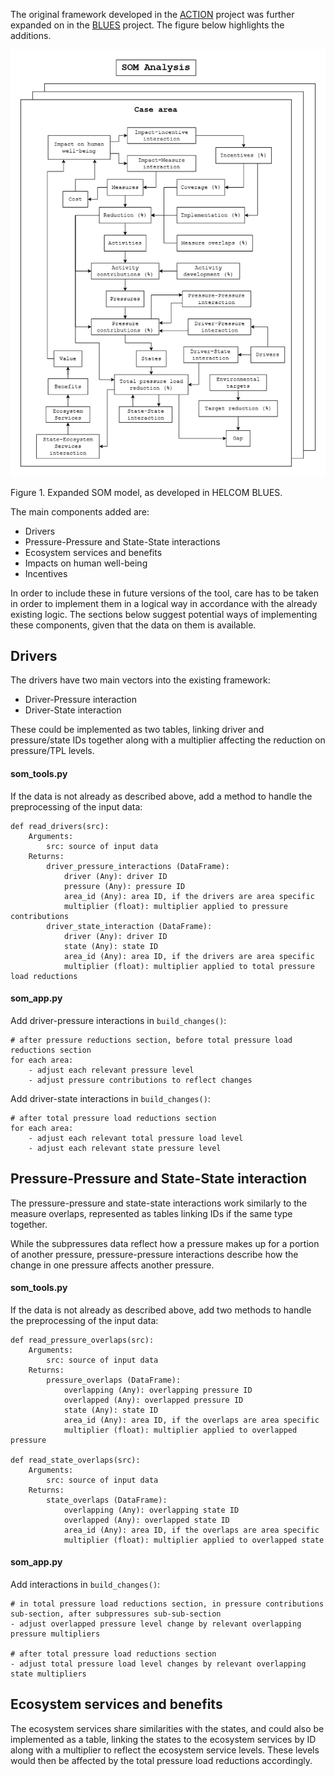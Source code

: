 The original framework developed in the [ACTION](https://helcom.fi/helcom-at-work/projects/action/) project was further expanded on in the [BLUES](https://helcom.fi/helcom-at-work/projects/blues/) project. The figure below highlights the additions. 

![som-framework-blues](images/SOM_expanded_diagram.png)

Figure 1. Expanded SOM model, as developed in HELCOM BLUES.

The main components added are:

- Drivers
- Pressure-Pressure and State-State interactions
- Ecosystem services and benefits
- Impacts on human well-being
- Incentives

In order to include these in future versions of the tool, care has to be taken in order to implement them in a logical way in accordance with the already existing logic. The sections below suggest potential ways of implementing these components, given that the data on them is available. 

## Drivers

The drivers have two main vectors into the existing framework:

- Driver-Pressure interaction
- Driver-State interaction

These could be implemented as two tables, linking driver and pressure/state IDs together along with a multiplier affecting the reduction on pressure/TPL levels.

#### som_tools.py

If the data is not already as described above, add a method to handle the preprocessing of the input data:

```
def read_drivers(src):
    Arguments:
        src: source of input data
    Returns:
        driver_pressure_interactions (DataFrame): 
            driver (Any): driver ID
            pressure (Any): pressure ID
            area_id (Any): area ID, if the drivers are area specific
            multiplier (float): multiplier applied to pressure contributions
        driver_state_interaction (DataFrame):
            driver (Any): driver ID
            state (Any): state ID
            area_id (Any): area ID, if the drivers are area specific
            multiplier (float): multiplier applied to total pressure load reductions
```

#### som_app.py

Add driver-pressure interactions in `build_changes()`:

```
# after pressure reductions section, before total pressure load reductions section
for each area:
    - adjust each relevant pressure level
    - adjust pressure contributions to reflect changes
```

Add driver-state interactions in `build_changes()`:

```
# after total pressure load reductions section
for each area:
    - adjust each relevant total pressure load level
    - adjust each relevant state pressure level
```

## Pressure-Pressure and State-State interaction

The pressure-pressure and state-state interactions work similarly to the measure overlaps, represented as tables linking IDs if the same type together.

While the subpressures data reflect how a pressure makes up for a portion of another pressure, pressure-pressure interactions describe how the change in one pressure affects another pressure. 

#### som_tools.py

If the data is not already as described above, add two methods to handle the preprocessing of the input data:

```
def read_pressure_overlaps(src):
    Arguments:
        src: source of input data
    Returns:
        pressure_overlaps (DataFrame): 
            overlapping (Any): overlapping pressure ID
            overlapped (Any): overlapped pressure ID
            state (Any): state ID
            area_id (Any): area ID, if the overlaps are area specific
            multiplier (float): multiplier applied to overlapped pressure

def read_state_overlaps(src):
    Arguments:
        src: source of input data
    Returns:
        state_overlaps (DataFrame): 
            overlapping (Any): overlapping state ID
            overlapped (Any): overlapped state ID
            area_id (Any): area ID, if the overlaps are area specific
            multiplier (float): multiplier applied to overlapped state
```

#### som_app.py

Add interactions in `build_changes()`:

```
# in total pressure load reductions section, in pressure contributions sub-section, after subpressures sub-sub-section
- adjust overlapped pressure level change by relevant overlapping pressure multipliers

# after total pressure load reductions section
- adjust total pressure load level changes by relevant overlapping state multipliers
```

## Ecosystem services and benefits

The ecosystem services share similarities with the states, and could also be implemented as a table, linking the states to the ecosystem services by ID along with a multiplier to reflect the ecosystem service levels. These levels would then be affected by the total pressure load reductions accordingly.



